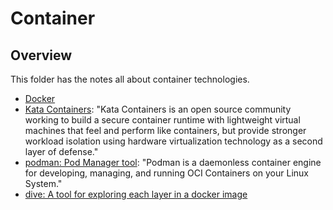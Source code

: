 # Container

## Overview

This folder has the notes all about container technologies.

- [Docker](https://www.docker.com/)
- [Kata Containers](https://katacontainers.io/): "Kata Containers is an open source community working to build a secure container runtime with lightweight virtual machines that feel and perform like containers, but provide stronger workload isolation using hardware virtualization technology as a second layer of defense."
- [podman: Pod Manager tool](https://podman.io/): "Podman is a daemonless container engine for developing, managing, and running OCI Containers on your Linux System."
- [dive: A tool for exploring each layer in a docker image](https://github.com/wagoodman/dive)
